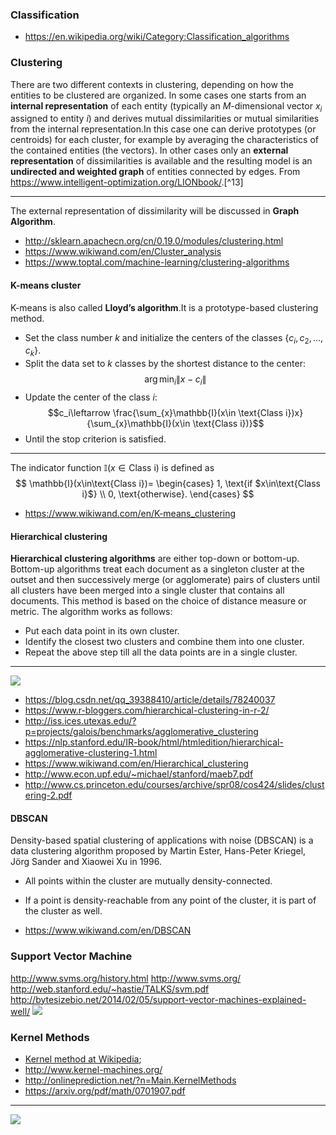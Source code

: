 ### Classification

* https://en.wikipedia.org/wiki/Category:Classification_algorithms

### Clustering

There are two different contexts in clustering, depending on how the entities to be clustered are organized. 
In some cases one starts from an **internal representation** of each entity (typically an $M$-dimensional vector $x_i$ assigned to entity $i$) and
derives mutual dissimilarities or mutual similarities from the internal representation.In
this case one can derive prototypes (or centroids) for each cluster, for example by averaging the characteristics of the contained entities (the vectors).
In other cases only an **external representation** of dissimilarities is available and the resulting model is an
**undirected and weighted graph** of entities connected by edges. From <https://www.intelligent-optimization.org/LIONbook/>.[^13]
***
The external representation of dissimilarity will be discussed in **Graph Algorithm**.

* http://sklearn.apachecn.org/cn/0.19.0/modules/clustering.html
* https://www.wikiwand.com/en/Cluster_analysis
* https://www.toptal.com/machine-learning/clustering-algorithms

#### K-means cluster

K-means is also called  **Lloyd’s algorithm**.It is a prototype-based clustering method.

* Set the class number $k$ and initialize the centers of the classes $\{c_i, c_2, \dots, c_k\}$.
* Split the data set to $k$ classes by the shortest distance to the center:
   $$\arg\min_{i}\|x-c_i\|$$
*  Update the center of the class $i$:
   $$c_i\leftarrow \frac{\sum_{x}\mathbb{I}(x\in \text{Class i})x}{\sum_{x}\mathbb{I}(x\in \text{Class i})}$$
* Until the stop criterion is satisfied.
***
The indicator function $\mathbb{I}(x\in\text{Class i})$ is defined as 
$$
\mathbb{I}(x\in\text{Class i})=
    \begin{cases}
    1, \text{if $x\in\text{Class i}$} \\
    0,  \text{otherwise}.
    \end{cases}
$$

* https://www.wikiwand.com/en/K-means_clustering

#### Hierarchical clustering

**Hierarchical clustering algorithms** are either top-down or bottom-up. Bottom-up algorithms treat each document as a singleton cluster at the outset and then successively merge (or agglomerate) pairs of clusters until all clusters have been merged into a single cluster that contains all documents.
This method is based on the choice of distance measure or metric.
The algorithm works as follows:

* Put each data point in its own cluster.
* Identify the closest two clusters and combine them into one cluster.
* Repeat the above step till all the data points are in a single cluster.

***
![](https://raw.githubusercontent.com/Hulalazz/hierarchical-clustering/master/Results/Centroid.png)


+ https://blog.csdn.net/qq_39388410/article/details/78240037
+ https://www.r-bloggers.com/hierarchical-clustering-in-r-2/
+ http://iss.ices.utexas.edu/?p=projects/galois/benchmarks/agglomerative_clustering
+ https://nlp.stanford.edu/IR-book/html/htmledition/hierarchical-agglomerative-clustering-1.html
+ https://www.wikiwand.com/en/Hierarchical_clustering
+ http://www.econ.upf.edu/~michael/stanford/maeb7.pdf
+ http://www.cs.princeton.edu/courses/archive/spr08/cos424/slides/clustering-2.pdf


#### DBSCAN

Density-based spatial clustering of applications with noise (DBSCAN) is a data clustering algorithm proposed by Martin Ester, Hans-Peter Kriegel, Jörg Sander and Xiaowei Xu in 1996.

* All points within the cluster are mutually density-connected.
* If a point is density-reachable from any point of the cluster, it is part of the cluster as well.

* https://www.wikiwand.com/en/DBSCAN

### Support Vector Machine

http://www.svms.org/history.html
http://www.svms.org/
http://web.stanford.edu/~hastie/TALKS/svm.pdf
http://bytesizebio.net/2014/02/05/support-vector-machines-explained-well/
![](https://rescdn.mdpi.cn/entropy/entropy-15-00416/article_deploy/html/images/entropy-15-00416-g001.png)


### Kernel Methods

+ [Kernel method at Wikipedia](https://www.wikiwand.com/en/Kernel_method);
+  http://www.kernel-machines.org/
+  http://onlineprediction.net/?n=Main.KernelMethods
+  https://arxiv.org/pdf/math/0701907.pdf

***
![](https://courses.cs.ut.ee/2011/graphmining/uploads/Main/pm.png)

